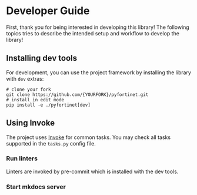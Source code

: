 # Developer Guide

First, thank you for being interested in developing this library! The following topics tries to describe the intended
setup and workflow to develop the library!

## Installing dev tools

For development, you can use the project framework by installing the library with `dev` extras:

```shell
# clone your fork
git clone https://github.com/{YOURFORK}/pyfortinet.git
# install in edit mode
pip install -e ./pyfortinet[dev]
```

## Using Invoke

The project uses [Invoke](https://www.pyinvoke.org/) for common tasks. You may check all tasks supported in the
`tasks.py` config file.

### Run linters

Linters are invoked by pre-commit which is installed with the dev tools.

### Start mkdocs server
